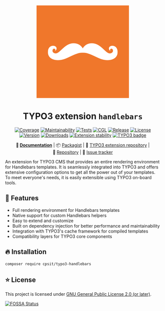 <div align="center">

![Extension icon](Resources/Public/Icons/Extension.svg)

# TYPO3 extension `handlebars`

[![Coverage](https://codecov.io/gh/CPS-IT/handlebars/branch/develop/graph/badge.svg?token=6TDD6TVHQH)](https://codecov.io/gh/CPS-IT/handlebars)
[![Maintainability](https://api.codeclimate.com/v1/badges/5b2dfdd046fb1a6e04aa/maintainability)](https://codeclimate.com/github/CPS-IT/handlebars/maintainability)
[![Tests](https://github.com/CPS-IT/handlebars/actions/workflows/tests.yaml/badge.svg)](https://github.com/CPS-IT/handlebars/actions/workflows/tests.yaml)
[![CGL](https://github.com/CPS-IT/handlebars/actions/workflows/cgl.yaml/badge.svg)](https://github.com/CPS-IT/handlebars/actions/workflows/cgl.yaml)
[![Release](https://github.com/CPS-IT/handlebars/actions/workflows/release.yaml/badge.svg)](https://github.com/CPS-IT/handlebars/actions/workflows/release.yaml)
[![License](http://poser.pugx.org/cpsit/typo3-handlebars/license)](LICENSE.md)\
[![Version](https://shields.io/endpoint?url=https://typo3-badges.dev/badge/handlebars/version/shields)](https://extensions.typo3.org/extension/handlebars)
[![Downloads](https://shields.io/endpoint?url=https://typo3-badges.dev/badge/handlebars/downloads/shields)](https://extensions.typo3.org/extension/handlebars)
[![Extension stability](https://shields.io/endpoint?url=https://typo3-badges.dev/badge/handlebars/stability/shields)](https://extensions.typo3.org/extension/handlebars)
[![TYPO3 badge](https://shields.io/endpoint?url=https://typo3-badges.dev/badge/typo3/shields)](https://typo3.org/)

**:orange_book:&nbsp;[Documentation](https://docs.typo3.org/p/cpsit/typo3-handlebars/main/en-us/)** |
:package:&nbsp;[Packagist](https://packagist.org/packages/cpsit/typo3-handlebars) |
:hatched_chick:&nbsp;[TYPO3 extension repository](https://extensions.typo3.org/extension/handlebars) |
:floppy_disk:&nbsp;[Repository](https://github.com/CPS-IT/handlebars) |
:bug:&nbsp;[Issue tracker](https://github.com/CPS-IT/handlebars/issues)

</div>

An extension for TYPO3 CMS that provides an entire rendering environment for
Handlebars templates. It is seamlessly integrated into TYPO3 and offers
extensive configuration options to get all the power out of your templates.
To meet everyone's needs, it is easily extensible using TYPO3 on-board tools.

## :rocket: Features

* Full rendering environment for Handlebars templates
* Native support for custom Handlebars helpers
* Easy to extend and customize
* Built on dependency injection for better performance and maintainability
* Integration with TYPO3's cache framework for compiled templates
* Compatibility layers for TYPO3 core components

## :fire: Installation

```bash
composer require cpsit/typo3-handlebars
```

## :star: License

This project is licensed under [GNU General Public License 2.0 (or later)](LICENSE.md).

[![FOSSA Status](https://app.fossa.com/api/projects/git%2Bgithub.com%2FCPS-IT%2Fhandlebars.svg?type=large)](https://app.fossa.com/projects/git%2Bgithub.com%2FCPS-IT%2Fhandlebars?ref=badge_large)
